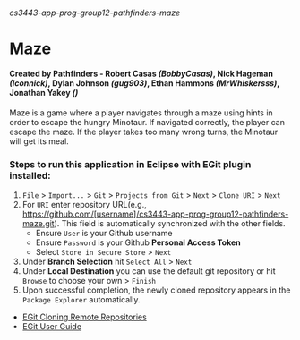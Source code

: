 ###### cs3443-app-prog-group12-pathfinders-maze
# Maze 
#### Created by **Pathfinders** - Robert Casas *(BobbyCasas)*, Nick Hageman *(Iconnick)*, Dylan Johnson *(gug903)*, Ethan Hammons *(MrWhiskersss)*, Jonathan Yakey *()*
Maze is a game where a player navigates through a maze using hints in order to escape the hungry Minotaur. If navigated correctly, the player can escape the maze. If the player takes too many wrong turns, the Minotaur will get its meal.
### Steps to run this application in Eclipse with EGit plugin installed:
1. `File` > `Import...` > `Git` > `Projects from Git` > `Next` > `Clone URI` > `Next`
2. For `URI` enter repository URL(e.g., https://github.com/[username]/cs3443-app-prog-group12-pathfinders-maze.git). This field is automatically synchronized with the other fields. 
   - Ensure `User` is your Github username
   - Ensure `Password` is your Github **Personal Access Token**
   - Select `Store in Secure Store` > `Next`
4. Under **Branch Selection** hit `Select All` > `Next`
5. Under **Local Destination** you can use the default git repository or hit `Browse` to choose your own > `Finish`
6. Upon successful completion, the newly cloned repository appears in the `Package Explorer` automatically.
- [EGit Cloning Remote Repositories](https://wiki.eclipse.org/EGit/User_Guide#Cloning_Remote_Repositories)
- [EGit User Guide](https://wiki.eclipse.org/EGit/User_Guide#Basic_Tutorial:_Adding_a_project_to_version_control)

